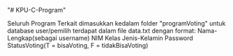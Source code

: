 "# KPU-C-Program" 

Seluruh Program Terkait dimasukkan kedalam folder "programVoting"
untuk database user/pemilih terdapat dalam file data.txt dengan format:
Nama-Lengkap(sebagai username) NIM Kelas Jenis-Kelamin Password StatusVoting(T = bisaVoting, F = tidakBisaVoting)
